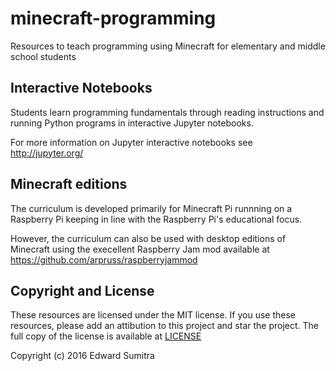 # minecraft-programming
Resources to teach programming using Minecraft for elementary and middle school students

## Interactive Notebooks
Students learn programming fundamentals through reading  instructions and running Python programs in interactive Jupyter notebooks.

For more information on Jupyter interactive notebooks see http://jupyter.org/

## Minecraft editions
The curriculum is developed primarily for Minecraft Pi runnning on a Raspberry Pi keeping in line with the Raspberry Pi's educational focus.


However, the curriculum can also be used with desktop editions of Minecraft using the execellent Raspberry Jam mod available at https://github.com/arpruss/raspberryjammod

## Copyright and License
These resources are licensed under the MIT license. If you use these resources, please add an attibution to this project and star the project. The full copy of the license is available at [LICENSE](./LICENSE)

Copyright (c) 2016 Edward Sumitra
